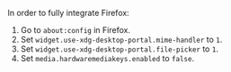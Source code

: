In order to fully integrate Firefox:
1. Go to `about:config` in Firefox.
2. Set `widget.use-xdg-desktop-portal.mime-handler` to `1`.
3. Set `widget.use-xdg-desktop-portal.file-picker` to `1`.
4. Set `media.hardwaremediakeys.enabled` to `false`.